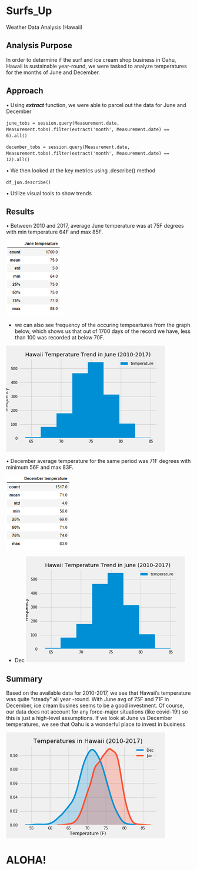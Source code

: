 
# Surfs_Up

Weather Data Analysis (Hawaii)

## Analysis Purpose

In order to determine if the surf and ice cream shop business in Oahu, Hawaii is sustainable year-round, we were tasked to analyze temperatures for the months of June and December.



## Approach

•	Using ***extract*** function, we were able to parcel out the data for June and December

`june_tobs = session.query(Measurement.date, Measurement.tobs).filter(extract('month', Measurement.date) == 6).all()`

`december_tobs = session.query(Measurement.date, Measurement.tobs).filter(extract('month', Measurement.date) == 12).all()`

•	We then looked at the key metrics using .describe() method 

`df_jun.describe()`

•	Utilize visual tools to show trends



## Results

•	Between 2010 and 2017, average June temperature was at 75F degrees with min temperature 64F and max 85F.

![]( https://github.com/jojobear2020/Surfs_Up/blob/master/analysis/june_summary.PNG)



* we can also see frequency of the occuring tempeartures from the graph below, which shows us that out of 1700 days of the record we have, less than 100 was recorded at below 70F.


![](https://github.com/jojobear2020/Surfs_Up/blob/master/analysis/jun_temp_occurence.png)


•	December average temperature for the same period was 71F degrees with minimum 56F and max 83F.

![]( https://github.com/jojobear2020/Surfs_Up/blob/master/analysis/december_summary.PNG)



* Dec
![](https://github.com/jojobear2020/Surfs_Up/blob/master/analysis/jun_temp_occurence.png)



## Summary

Based on the available data for 2010-2017, we see that Hawaii’s temperature was quite “steady” all year -round. With June avg of 75F and 71F in December, ice cream busines seems to be a good investment. Of course, our data does not account for any force-major situations (like covid-19!) so this is just a high-level assumptions. If we look at June vs December temperatures, we see that Oahu is a wonderful place to invest in business

![](https://github.com/jojobear2020/Surfs_Up/blob/master/analysis/jun_dec_temp_kdeplot.png)

# ALOHA! 
